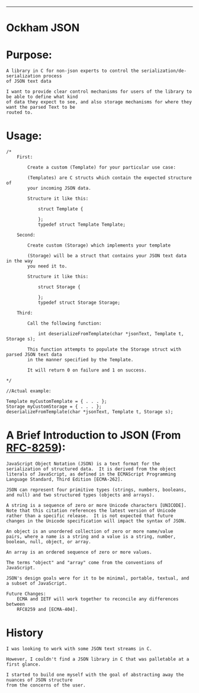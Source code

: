 _________________________________________________________________________________________
# Ockham JSON

# Purpose: 

    A library in C for non-json experts to control the serialization/de-serialization process
    of JSON text data
            
    I want to provide clear control mechanisms for users of the library to be able to define what kind 
    of data they expect to see, and also storage mechanisms for where they want the parsed Text to be 
    routed to. 
            
# Usage:
    
    /*
        First: 

            Create a custom (Template) for your particular use case:

            (Templates) are C structs which contain the expected structure of 
            your incoming JSON data.

            Structure it like this:

                struct Template {

                };
                typedef struct Template Template;
        
        Second: 
            
            Create custom (Storage) which implements your template
        
            (Storage) will be a struct that contains your JSON text data in the way 
            you need it to. 

            Structure it like this:

                struct Storage {

                };
                typedef struct Storage Storage;
        
        Third:
            
            Call the following function:

                int deserializeFromTemplate(char *jsonText, Template t, Storage s);

            This function attempts to populate the Storage struct with parsed JSON text data
            in the manner specified by the Template. 

            It will return 0 on failure and 1 on success.

    */

    //Actual example: 

    Template myCustomTemplate = { . . . };
    Storage myCustomStorage = { . . . };
    deserializeFromTemplate(char *jsonText, Template t, Storage s);
            
        
# A Brief Introduction to JSON (From [RFC-8259](https://www.rfc-editor.org/rfc/rfc8259)):
    
    JavaScript Object Notation (JSON) is a text format for the
    serialization of structured data.  It is derived from the object
    literals of JavaScript, as defined in the ECMAScript Programming
    Language Standard, Third Edition [ECMA-262].

    JSON can represent four primitive types (strings, numbers, booleans,
    and null) and two structured types (objects and arrays).

    A string is a sequence of zero or more Unicode characters [UNICODE].
    Note that this citation references the latest version of Unicode
    rather than a specific release.  It is not expected that future
    changes in the Unicode specification will impact the syntax of JSON.

    An object is an unordered collection of zero or more name/value
    pairs, where a name is a string and a value is a string, number,
    boolean, null, object, or array.

    An array is an ordered sequence of zero or more values.

    The terms "object" and "array" come from the conventions of
    JavaScript.

    JSON's design goals were for it to be minimal, portable, textual, and
    a subset of JavaScript.

    Future Changes:
        ECMA and IETF will work together to reconcile any differences between
        RFC8259 and [ECMA-404]. 

# History

    I was looking to work with some JSON text streams in C. 

    However, I couldn't find a JSON library in C that was palletable at a first glance.

    I started to build one myself with the goal of abstracting away the nuances of JSON structure
    from the concerns of the user. 